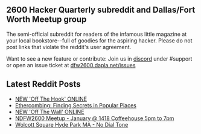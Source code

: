 ## 2600 Hacker Quarterly subreddit and Dallas/Fort Worth Meetup group
The semi-official subreddit for readers of the infamous little magazine at your local bookstore--full of goodies for the aspiring hacker. Please do not post links that violate the reddit's user agreement.

Want to see a new feature or contribute: 
Join us in [discord](https://dfw2600.dapla.net/chat) under #support or open an issue ticket at [dfw2600.dapla.net/issues](https://dfw2600.dapla.net/issues)

## Latest Reddit Posts
<!-- BLOG-POST-LIST:START -->
- [NEW 'Off The Hook' ONLINE](https://2600.com/hook/29-12-2021)
- [Ethercombing: Finding Secrets in Popular Places](https://www.reddit.com/r/2600/comments/rrp8a9/ethercombing_finding_secrets_in_popular_places/)
- [NEW 'Off The Wall' ONLINE](https://2600.com/wall/28-12-2021)
- [NDFW2600 Meetup - January @ 1418 Coffeehouse 5pm to 7pm](https://www.reddit.com/r/2600/comments/rqtnmb/ndfw2600_meetup_january_1418_coffeehouse_5pm_to/)
- [Wolcott Square Hyde Park MA - No Dial Tone](https://www.reddit.com/r/2600/comments/rqbsy3/wolcott_square_hyde_park_ma_no_dial_tone/)
<!-- BLOG-POST-LIST:END -->
